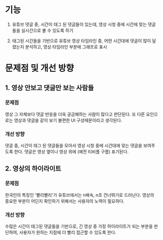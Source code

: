 
# 기능

1. 유튜브 댓글 중, 시간이 태그 된 댓글들이 있는데, 영상 시청 중에 시간에 맞는 댓글들을 실시간으로 볼 수 있도록 하기

2. 태그된 시간들을 기반으로 유튜브 영상 타임라인 중, 어떤 시간대에 댓글이 많이 달렸는지 분석하고, 영상 타임라인 부분에 그래프로 표시

# 문제점 및 개선 방향

## 1. 영상 안보고 댓글만 보는 사람들

### 문제점

영상 그 자체보다 댓글 반응을 더욱 궁금해하는 사람이 많다고 판단된다. 또 다른 요인으로는 영상과 댓글을 같이 보기 불편한 UI 구성때문이라고 생각된다.

### 개선 방향

댓글 중, 시간이 태그 된 댓글들을 모아서 영상 시청 중에 시간대에 맞는 댓글을 보여주도록 한다. 댓글은 영상 옆이나 영상 위에 (예전 티비플 구름) 표기된다.

## 2. 영상의 하이라이트

### 문제점

한국인의 특징인 '빨리빨리'가 유튜브에서는 n배속, n초 건너뛰기로 드러난다. 영상의 중요한 부분이 어딘지 확인하기 위해서는 사용자의 노력이 필요하다.

### 개선 방향

수많은 시간이 태그된 댓글들을 기반으로, 긴 영상 중 가장 하이라이트가 되는 부분을 판단하여, 사용자가 원하는 지점에 더 빨리 접근할 수 있도록 한다.